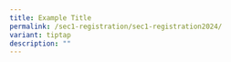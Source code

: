 ```yaml
---
title: Example Title
permalink: /sec1-registration/sec1-registration2024/
variant: tiptap
description: ""
---
```

